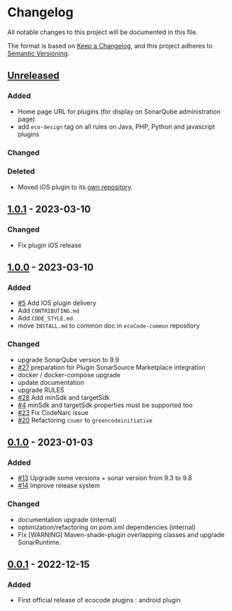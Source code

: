 # Changelog

All notable changes to this project will be documented in this file.

The format is based on [Keep a Changelog](https://keepachangelog.com/en/1.0.0/),
and this project adheres to [Semantic Versioning](https://semver.org/spec/v2.0.0.html).

## [Unreleased]

### Added

- Home page URL for plugins (for display on SonarQube administration page)
- add `eco-design` tag on all rules on Java, PHP, Python and javascript plugins

### Changed

### Deleted

- Moved iOS plugin to its [own repository](https://github.com/green-code-initiative/ecoCode-ios).

## [1.0.1] - 2023-03-10

### Changed

- Fix plugin iOS release

## [1.0.0] - 2023-03-10

### Added

- [#5](https://github.com/green-code-initiative/ecocode-android/pull/5) Add IOS plugin delivery
- Add `CONTRIBUTING.md`
- Add `CODE_STYLE.md`
- move `INSTALL.md` to common doc in `ecoCode-common` repository

### Changed

- upgrade SonarQube version to 9.9
- [#27](https://github.com/green-code-initiative/ecocode-android/pull/27) preparation for Plugin SonarSource Marketplace integration
- docker / docker-compose upgrade
- update documentation
- upgrade RULES
- [#28](https://github.com/green-code-initiative/ecocode-android/pull/28) Add minSdk and targetSdk
- [#4](https://github.com/green-code-initiative/ecocode-android/pull/4) minSdk and targetSdk properties must be supported too
- [#23](https://github.com/green-code-initiative/ecocode-android/issues/23) Fix CodeNarc issue
- [#20](https://github.com/green-code-initiative/ecocode-android/issues/20) Refactoring `cnumr` to `greencodeinitiative`

## [0.1.0] - 2023-01-03

### Added

- [#13](https://github.com/green-code-initiative/ecocode-android/pull/13) Upgrade some versions + sonar version from 9.3
  to 9.8
- [#14](https://github.com/green-code-initiative/ecocode-android/issues/14) Improve release system

### Changed

- documentation upgrade (internal)
- optimization/refactoring on pom.xml dependencies (internal)
- Fix [WARNING] Maven-shade-plugin overlapping classes and upgrade SonarRuntime.

## [0.0.1] - 2022-12-15

### Added

- First official release of ecocode plugins : android plugin

[unreleased]: https://github.com/green-code-initiative/ecoCode/compare/v1.0.1...HEAD

[1.0.1]: https://github.com/green-code-initiative/ecoCode/releases/tag/v1.0.1

[1.0.0]: https://github.com/green-code-initiative/ecoCode/releases/tag/v1.0.0

[0.1.0]: https://github.com/green-code-initiative/ecoCode/releases/tag/v0.1.0

[0.0.1]: https://github.com/green-code-initiative/ecoCode/releases/tag/v0.0.1
